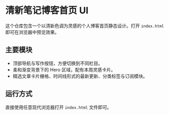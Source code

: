 # 清新笔记博客首页 UI

这个仓库包含一个以清新色调为灵感的个人博客首页静态设计。打开 `index.html` 即可在浏览器中预览效果。

## 主要模块
- 顶部导航与写作按钮，方便切换到不同栏目。
- 柔和渐变背景下的 Hero 区域，配有本周灵感卡片。
- 精选文章卡片栅格、时间线形式的最新更新、分类标签与订阅模块。

## 运行方式
直接使用任意现代浏览器打开 `index.html` 文件即可。
